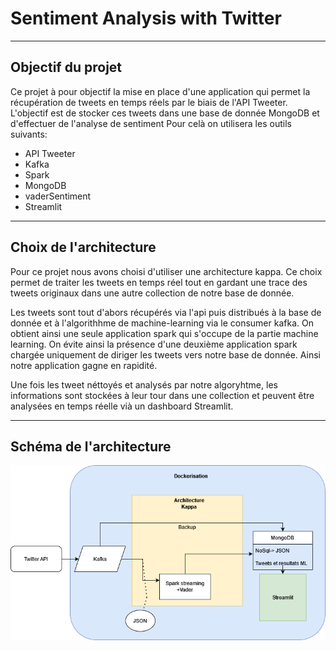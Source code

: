 # Sentiment Analysis with Twitter
***
## Objectif du projet

Ce projet à pour objectif la mise en place d'une application qui permet la récupération de tweets en temps réels par le biais de l'API Tweeter. L'objectif est de stocker ces tweets dans une base de donnée MongoDB et d'effectuer de l'analyse de sentiment  Pour celà on utilisera les outils suivants:
- API Tweeter
- Kafka
- Spark
- MongoDB
- vaderSentiment
- Streamlit
***
## Choix de l'architecture

Pour ce projet nous avons choisi d'utiliser une architecture kappa. Ce choix permet de traiter les tweets en temps réel tout en gardant une trace des tweets originaux dans une autre collection de notre base de donnée.

Les tweets sont tout d'abors récupérés via l'api puis distribués à la base de donnée et à l'algorithhme de machine-learning via le consumer kafka.
On obtient ainsi une seule application spark qui s'occupe de la partie machine learning. On évite ainsi la présence d'une deuxième application spark chargée uniquement de diriger les tweets vers notre base de donnée. Ainsi notre application gagne en rapidité.

Une fois les tweet néttoyés et analysés par notre algoryhtme, les informations sont stockées à leur tour dans une collection et peuvent être analysées en temps réelle vià un dashboard Streamlit.
***
## Schéma de l'architecture

![ALT](Pipeline.drawio1.png)